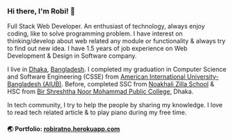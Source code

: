 ### Hi there, I'm Robi! 👋

Full Stack Web Developer. An enthusiast of technology, always enjoy coding, like to solve programming problem. I have interest on thinking/develop about web related any module or functionality & always try to find out new idea. I have 1.5 years of job experience on Web Development & Design in Software company.
					
I live in [Dhaka](https://en.wikipedia.org/wiki/Dhaka), [Bangladesh](https://en.wikipedia.org/wiki/Bangladesh). I completed my graduation in Computer Science and Software Engineering (CSSE) from [American International University-Bangladesh (AIUB)](https://en.wikipedia.org/wiki/American_International_University-Bangladesh). Before, completed SSC from [Noakhali Zilla School](https://en.wikipedia.org/wiki/Noakhali_Zilla_School) & HSC from [Bir Shreshtha Noor Mohammad Public College](https://en.wikipedia.org/wiki/Bir_Shreshtha_Noor_Mohammad_Public_College), Dhaka. 
       
In tech community, I try to help the people by sharing my knowledge. I love to read tech related article & to play piano during my free time.   

#### :earth_asia: Portfolio:  [robiratno.herokuapp.com](http://robiratno.herokuapp.com)
<!--
**robiratnomazumder/robiratnomazumder** is a ✨ _special_ ✨ repository because its `README.md` (this file) appears on your GitHub profile.

Here are some ideas to get you started:

- 🔭 I’m currently working on ...
- 🌱 I’m currently learning ...
- 👯 I’m looking to collaborate on ...
- 🤔 I’m looking for help with ...
- 💬 Ask me about ...
- 📫 How to reach me: ...
- 😄 Pronouns: ...
- ⚡ Fun fact: ...
-->
